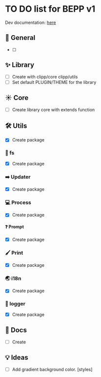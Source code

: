 # TO DO list for **BEPP** v1

Dev documentation: [here](htttps://clippo.pigeonposse.com)

## 🌈 General

- [ ]

## ✨ Library

- [ ] Create with clipp/core clipp/utils
- [ ] Set default PLUGIN/THEME for the library

## ☀️ Core

- [ ] Create library core with extends function

## 🛠️ Utils

- [x] Create package

### 📂 fs

- [x] Create package

### ➡️ Updater

- [x] Create package

### 💻 Process

- [x] Create package

#### ❓ Prompt

- [x] Create package

### 🖌️ Print

- [x] Create package

### 🌏 i18n

- [x] Create package

### 📝 logger

- [x] Create package

## 📖 Docs

- [ ] Create

## 💡 Ideas

- [ ] Add gradient background color. [styles]
